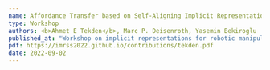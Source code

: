 ```yaml
---
name: Affordance Transfer based on Self-Aligning Implicit Representations of Local Surfaces
type: Workshop
authors: <b>Ahmet E Tekden</b>, Marc P. Deisenroth, Yasemin Bekiroglu
published_at: "Workshop on implicit representations for robotic manipulation at Robotics: Science and Systems (RSS)"
pdf: https://imrss2022.github.io/contributions/tekden.pdf
date: 2022-09-02
---
```

